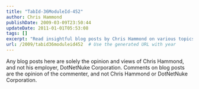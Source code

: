 ```yaml
---
title: "TabId-36ModuleId-452"
author: Chris Hammond
publishDate: 2009-03-09T23:50:44
updateDate: 2011-01-01T05:53:08
tags: []
excerpt: "Read insightful blog posts by Chris Hammond on various topics. Please note that opinions expressed are personal and not endorsed by DotNetNuke Corporation."
url: /2009/tabid36moduleid452  # Use the generated URL with year
---
```

Any blog posts here are solely the opinion and views of Chris Hammond, and not his employer, DotNetNuke Corporation. Comments on blog posts are the opinion of the&nbsp;commenter, and not Chris Hammond or DotNetNuke Corporation.


